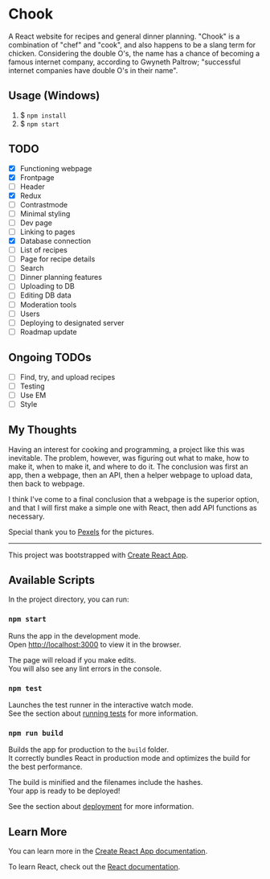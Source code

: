 # Chook

A React website for recipes and general dinner planning. "Chook" is a combination of "chef" and "cook", and also happens to be a slang term for chicken.
Considering the double O's, the name has a chance of becoming a famous internet company, according to Gwyneth Paltrow; "successful internet companies have double O's in their name".

## Usage (Windows)
1. $ `npm install`
2. $ `npm start`

## TODO
- [x] Functioning webpage
- [x] Frontpage
- [ ] Header
- [x] Redux
- [ ] Contrastmode
- [ ] Minimal styling
- [ ] Dev page
- [ ] Linking to pages
- [x] Database connection
- [ ] List of recipes
- [ ] Page for recipe details
- [ ] Search
- [ ] Dinner planning features
- [ ] Uploading to DB
- [ ] Editing DB data
- [ ] Moderation tools
- [ ] Users
- [ ] Deploying to designated server
- [ ] Roadmap update

## Ongoing TODOs
- [ ] Find, try, and upload recipes
- [ ] Testing
- [ ] Use EM
- [ ] Style

## My Thoughts

Having an interest for cooking and programming, a project like this was inevitable. The problem, however, was figuring out what to make, how to make it, when to make it, and where to do it. The conclusion was first an app, then a webpage, then an API, then a helper webpage to upload data, then back to webpage. 

I think I've come to a final conclusion that a webpage is the superior option, and that I will first make a simple one with React, then add API functions as necessary.

Special thank you to [Pexels](https://www.pexels.com) for the pictures.

-------------------------------------------------------------------------------------------------------------------------------

This project was bootstrapped with [Create React App](https://github.com/facebook/create-react-app).

## Available Scripts

In the project directory, you can run:

### `npm start`

Runs the app in the development mode.<br />
Open [http://localhost:3000](http://localhost:3000) to view it in the browser.

The page will reload if you make edits.<br />
You will also see any lint errors in the console.

### `npm test`

Launches the test runner in the interactive watch mode.<br />
See the section about [running tests](https://facebook.github.io/create-react-app/docs/running-tests) for more information.

### `npm run build`

Builds the app for production to the `build` folder.<br />
It correctly bundles React in production mode and optimizes the build for the best performance.

The build is minified and the filenames include the hashes.<br />
Your app is ready to be deployed!

See the section about [deployment](https://facebook.github.io/create-react-app/docs/deployment) for more information.

## Learn More

You can learn more in the [Create React App documentation](https://facebook.github.io/create-react-app/docs/getting-started).

To learn React, check out the [React documentation](https://reactjs.org/).